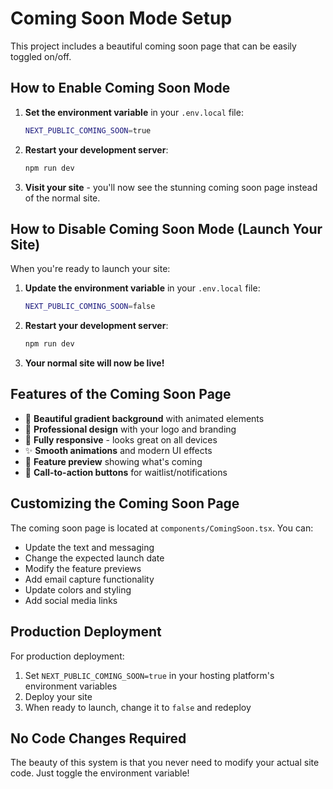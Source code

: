 # Coming Soon Mode Setup

This project includes a beautiful coming soon page that can be easily toggled on/off.

## How to Enable Coming Soon Mode

1. **Set the environment variable** in your `.env.local` file:
   ```bash
   NEXT_PUBLIC_COMING_SOON=true
   ```

2. **Restart your development server**:
   ```bash
   npm run dev
   ```

3. **Visit your site** - you'll now see the stunning coming soon page instead of the normal site.

## How to Disable Coming Soon Mode (Launch Your Site)

When you're ready to launch your site:

1. **Update the environment variable** in your `.env.local` file:
   ```bash
   NEXT_PUBLIC_COMING_SOON=false
   ```

2. **Restart your development server**:
   ```bash
   npm run dev
   ```

3. **Your normal site will now be live!**

## Features of the Coming Soon Page

- 🎨 **Beautiful gradient background** with animated elements
- 🚀 **Professional design** with your logo and branding
- 📱 **Fully responsive** - looks great on all devices
- ✨ **Smooth animations** and modern UI effects
- 🎯 **Feature preview** showing what's coming
- 📧 **Call-to-action buttons** for waitlist/notifications

## Customizing the Coming Soon Page

The coming soon page is located at `components/ComingSoon.tsx`. You can:

- Update the text and messaging
- Change the expected launch date
- Modify the feature previews
- Add email capture functionality
- Update colors and styling
- Add social media links

## Production Deployment

For production deployment:

1. Set `NEXT_PUBLIC_COMING_SOON=true` in your hosting platform's environment variables
2. Deploy your site
3. When ready to launch, change it to `false` and redeploy

## No Code Changes Required

The beauty of this system is that you never need to modify your actual site code. Just toggle the environment variable!

